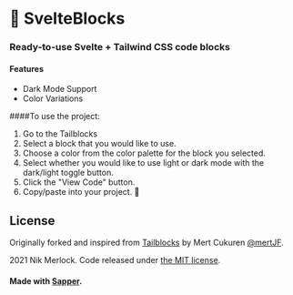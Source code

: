 # :bricks: SvelteBlocks
### Ready-to-use Svelte + Tailwind CSS code blocks

#### Features

* Dark Mode Support
* Color Variations


####To use the project:

1. Go to the Tailblocks
2. Select a block that you would like to use.
3. Choose a color from the color palette for the block you selected.
4. Select whether you would like to use light or dark mode with the dark/light toggle button.
5. Click the "View Code" button.
6. Copy/paste into your project.
🎉

## License

Originally forked and inspired from  [Tailblocks](https://tailblocks.cc) by Mert Cukuren [@mertJF](https://github.com/mertJF).

2021 Nik Merlock. Code released under [the MIT license](https://github.com/mertjf/tailblocks/blob/master/LICENSE).

#### Made with [Sapper](https://sapper.svelte.dev/).
